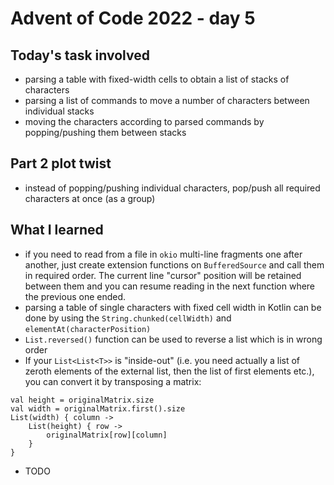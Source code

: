 # Advent of Code 2022 - day 5

## Today's task involved
- parsing a table with fixed-width cells to obtain a list of stacks of characters
- parsing a list of commands to move a number of characters between individual stacks
- moving the characters according to parsed commands by popping/pushing them between stacks

## Part 2 plot twist
- instead of popping/pushing individual characters, pop/push all required characters at once (as a group)

## What I learned
- if you need to read from a file in `okio` multi-line fragments one after another, just create extension functions on `BufferedSource` and call them in required order. The current line "cursor" position will be retained between them and you can resume reading in the next function where the previous one ended.
- parsing a table of single characters with fixed cell width in Kotlin can be done by using the `String.chunked(cellWidth)` and `elementAt(characterPosition)`
- `List.reversed()` function can be used to reverse a list which is in wrong order
- If your `List<List<T>>` is "inside-out" (i.e. you need actually a list of zeroth elements of the external list, then the list of first elements etc.), you can convert it by transposing a matrix:

```
val height = originalMatrix.size
val width = originalMatrix.first().size
List(width) { column ->
    List(height) { row ->
        originalMatrix[row][column]
    }
}
```

- TODO
